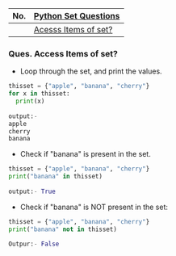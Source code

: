 |  No.  | [Python Set Questions]()                          |
| :---: | ------------------------------------------------- |
|       | [Acesss Items of set?](#ques-acesss-items-of-set) |

### Ques. Access Items of set?
* Loop through the set, and print the values.
```python			
thisset = {"apple", "banana", "cherry"}
for x in thisset:
  print(x)
			
output:-
apple
cherry
banana
```

* Check if "banana" is present in the set.

```python
thisset = {"apple", "banana", "cherry"}
print("banana" in thisset)
			
output:- True
```

* Check if "banana" is NOT present in the set:
```python
thisset = {"apple", "banana", "cherry"}
print("banana" not in thisset)

Outpur:- False
```